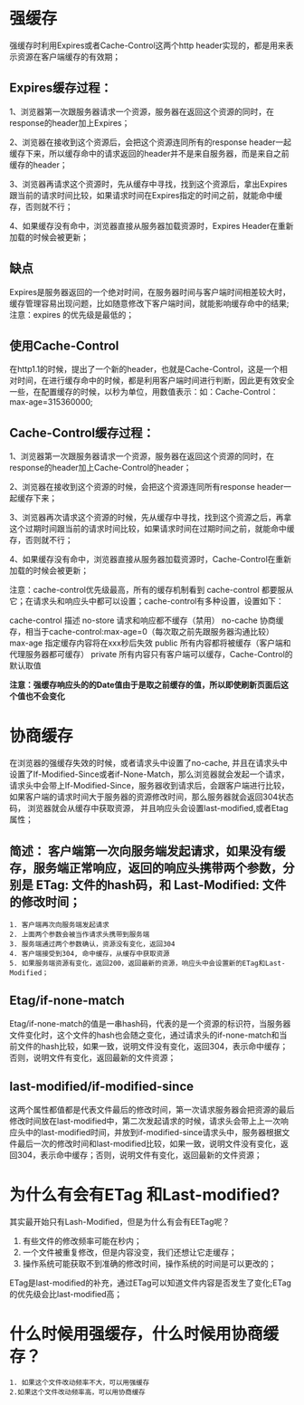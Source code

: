 # 强缓存

强缓存时利用Expires或者Cache-Control这两个http header实现的，都是用来表示资源在客户端缓存的有效期；

## Expires缓存过程：

1、浏览器第一次跟服务器请求一个资源，服务器在返回这个资源的同时，在response的header加上Expires；

2、浏览器在接收到这个资源后，会把这个资源连同所有的response header一起缓存下来，所以缓存命中的请求返回的header并不是来自服务器，而是来自之前缓存的header；

3、浏览器再请求这个资源时，先从缓存中寻找，找到这个资源后，拿出Expires跟当前的请求时间比较，如果请求时间在Expires指定的时间之前，就能命中缓存，否则就不行；

4、如果缓存没有命中，浏览器直接从服务器加载资源时，Expires Header在重新加载的时候会被更新；

<!-- ![1724807945284](image/浏览器缓存管理/1724807945284.png) -->

## 缺点

Expires是服务器返回的一个绝对时间，在服务器时间与客户端时间相差较大时，缓存管理容易出现问题，比如随意修改下客户端时间，就能影响缓存命中的结果;
注意：expires 的优先级是最低的；

## 使用Cache-Control

在http1.1的时候，提出了一个新的header，也就是Cache-Control，这是一个相对时间，在进行缓存命中的时候，都是利用客户端时间进行判断，因此更有效安全一些，在配置缓存的时候，以秒为单位，用数值表示：如：Cache-Control：max-age=315360000;

## Cache-Control缓存过程：

1、浏览器第一次跟服务器请求一个资源，服务器在返回这个资源的同时，在response的header加上Cache-Control的header；

2、浏览器在接收到这个资源的时候，会把这个资源连同所有response header一起缓存下来；

3、浏览器再次请求这个资源的时候，先从缓存中寻找，找到这个资源之后，再拿这个过期时间跟当前的请求时间比较，如果请求时间在过期时间之前，就能命中缓存，否则就不行；

4、如果缓存没有命中，浏览器直接从服务器加载资源时，Cache-Control在重新加载的时候会被更新；

注意：cache-control优先级最高，所有的缓存机制看到 cache-control 都要服从它；在请求头和响应头中都可以设置；cache-control有多种设置，设置如下：

cache-control    描述
no-store   请求和响应都不缓存（禁用）
no-cache   协商缓存，相当于cache-control:max-age=0（每次取之前先跟服务器沟通比较）
max-age    指定缓存内容将在xxx秒后失效
public    所有内容都将被缓存（客户端和代理服务器都可缓存）
private    所有内容只有客户端可以缓存，Cache-Control的默认取值

**注意：强缓存响应头的的Date值由于是取之前缓存的值，所以即使刷新页面后这个值也不会变化**

# 协商缓存

在浏览器的强缓存失效的时候，或者请求头中设置了no-cache, 并且在请求头中设置了If-Modified-Since或者if-None-Match，那么浏览器就会发起一个请求，请求头中会带上If-Modified-Since，服务器收到请求后，会跟客户端进行比较，如果客户端的请求时间大于服务器的资源修改时间，那么服务器就会返回304状态码， 浏览器就会从缓存中获取资源， 并且响应头会设置last-modified,或者Etag属性；

## 简述： 客户端第一次向服务端发起请求，如果没有缓存，服务端正常响应，返回的响应头携带两个参数，分别是 ETag: 文件的hash码，和 Last-Modified: 文件的修改时间；

    1. 客户端再次向服务端发起请求
    2. 上面两个参数会被当作请求头携带到服务端
    3. 服务端通过两个参数确认，资源没有变化，返回304
    4. 客户端接受到304, 命中缓存，从缓存中获取资源
    5. 如果服务端资源有变化，返回200，返回最新的资源，响应头中会设置新的ETag和Last-Modified；

## Etag/if-none-match

Etag/if-none-match的值是一串hash码，代表的是一个资源的标识符，当服务器文件变化时，这个文件的hash也会随之变化，通过请求头的if-none-match和当前文件的hash比较，如果一致，说明文件没有变化，返回304，表示命中缓存；否则，说明文件有变化，返回最新的文件资源；

## last-modified/if-modified-since

这两个属性都值都是代表文件最后的修改时间，第一次请求服务器会把资源的最后修改时间放在last-modified中，第二次发起请求的时候，请求头会带上上一次响应头中的last-modified时间，并放到if-modified-since请求头中，服务器根据文件最后一次的修改时间和last-modified比较，如果一致，说明文件没有变化，返回304，表示命中缓存；否则，说明文件有变化，返回最新的文件资源；

# 为什么有会有ETag 和Last-modified?

其实最开始只有Lash-Modified，但是为什么有会有EETag呢？

1. 有些文件的修改频率可能在秒内；
2. 一个文件被重复修改，但是内容没变，我们还想让它走缓存；
3. 操作系统可能获取不到准确的修改时间，操作系统的时间是可以更改的；

ETag是last-modified的补充，通过ETag可以知道文件内容是否发生了变化;ETag的优先级会比last-modified高；

# 什么时候用强缓存，什么时候用协商缓存？

    1. 如果这个文件改动频率不大，可以用强缓存
    2.如果这个文件改动频率高，可以用协商缓存
